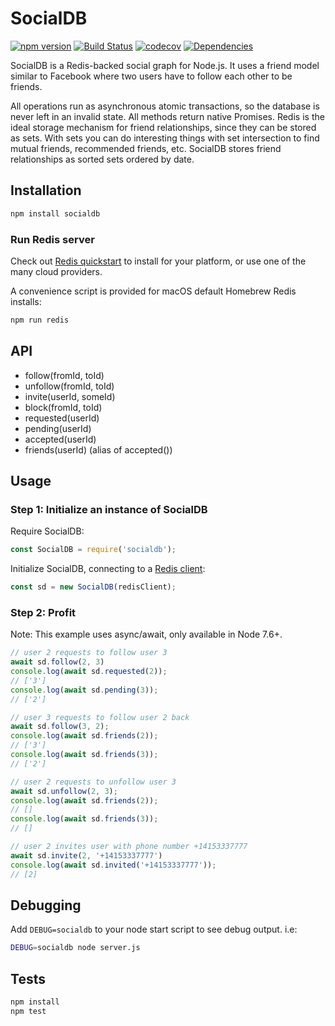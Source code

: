 # SocialDB 

[![npm version](https://badge.fury.io/js/socialdb.svg)](https://badge.fury.io/js/socialdb)
[![Build Status](https://travis-ci.org/shanev/socialdb.svg?branch=master)](https://travis-ci.org/shanev/socialdb)
[![codecov](https://codecov.io/gh/shanev/socialdb/branch/master/graph/badge.svg)](https://codecov.io/gh/shanev/socialdb)
[![Dependencies](https://david-dm.org/shanev/socialdb.svg)](https://david-dm.org/shanev/socialdb)

SocialDB is a Redis-backed social graph for Node.js. It uses a friend model similar to Facebook where two users have to follow each other to be friends. 

All operations run as asynchronous atomic transactions, so the database is never left in an invalid state. All methods return native Promises. Redis is the ideal storage mechanism for friend relationships, since they can be stored as sets. With sets you can do interesting things with set intersection to find mutual friends, recommended friends, etc. SocialDB stores friend relationships as sorted sets ordered by date.

## Installation

```sh
npm install socialdb
```

### Run Redis server

Check out [Redis quickstart](https://redis.io/topics/quickstart) to install for your platform, or use one of the many cloud providers.

A convenience script is provided for macOS default Homebrew Redis installs:

```sh
npm run redis
```

## API
* follow(fromId, toId)
* unfollow(fromId, toId)
* invite(userId, someId)
* block(fromId, toId)
* requested(userId)
* pending(userId)
* accepted(userId)
* friends(userId) (alias of accepted())

## Usage

### Step 1: Initialize an instance of SocialDB

Require SocialDB:
```js
const SocialDB = require('socialdb');
```

Initialize SocialDB, connecting to a [Redis client](https://github.com/NodeRedis/node_redis):
```js
const sd = new SocialDB(redisClient);
```

### Step 2: Profit

Note: This example uses async/await, only available in Node 7.6+.

```javascript
// user 2 requests to follow user 3
await sd.follow(2, 3)
console.log(await sd.requested(2)); 
// ['3']
console.log(await sd.pending(3)); 
// ['2']

// user 3 requests to follow user 2 back
await sd.follow(3, 2);
console.log(await sd.friends(2)); 
// ['3']
console.log(await sd.friends(3)); 
// ['2']

// user 2 requests to unfollow user 3
await sd.unfollow(2, 3);
console.log(await sd.friends(2)); 
// []
console.log(await sd.friends(3)); 
// []

// user 2 invites user with phone number +14153337777
await sd.invite(2, '+14153337777')
console.log(await sd.invited('+14153337777')); 
// [2]
```

## Debugging

Add `DEBUG=socialdb` to your node start script to see debug output. i.e:

```sh
DEBUG=socialdb node server.js
```

## Tests

```sh
npm install
npm test
```
